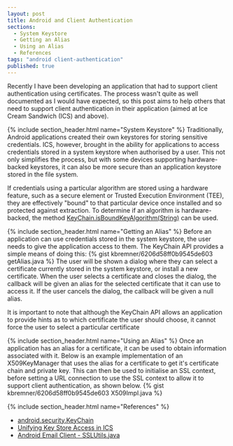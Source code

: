 ```yaml
---
layout: post
title: Android and Client Authentication
sections: 
  - System Keystore
  - Getting an Alias
  - Using an Alias
  - References
tags: "android client-authentication"
published: true
---
```


Recently I have been developing an application that had to support client authentication using certificates. The process wasn't quite as well documented as I would have expected, so this post aims to help others that need to support client authentication in their application (aimed at Ice Cream Sandwich (ICS) and above).

{% include section_header.html name="System Keystore" %}
Traditionally, Android applications created their own keystores for storing sensitive credentials. ICS, however, brought in the ability for applications to access credentials stored in a system keystore when authorised by a user. This not only simplifies the process, but with some devices supporting hardware-backed keystores, it can also be more secure than an application keystore stored in the file system.

<div class="alert alert-info">
<p>
If credentials using a particular algorithm are stored using a hardware feature, such as a secure element or Trusted Execution Environment (TEE), they are effectively "bound" to that particular device once installed and so protected against extraction. To determine if an algorithm is hardware-backed, the method <a href="https://developer.android.com/reference/android/security/KeyChain.html#isBoundKeyAlgorithm(java.lang.String)" target="_blank">KeyChain.isBoundKeyAlgorithm(String)</a> can be used.
</p>
</div>

{% include section_header.html name="Getting an Alias" %}
Before an application can use credentials stored in the system keystore, the user needs to give the application access to them. The KeyChain API provides a simple means of doing this:
{% gist kbremner/6206d58ff0b9545de603 getAlias.java %}
The user will be shown a dialog where they can select a certificate currently stored in the system keystore, or install a new certificate. When the user selects a certificate and closes the dialog, the callback will be given an alias for the selected certificate that it can use to access it. If the user cancels the dialog, the callback will be given a null alias.

<div class="alert alert-warning">
<p>
It is important to note that although the KeyChain API allows an application to provide hints as to which certificate the user should choose, it cannot force the user to select a particular certificate
</p>
</div>

{% include section_header.html name="Using an Alias" %}
Once an application has an alias for a certificate, it can be used to obtain information associated with it. Below is an example implementation of an X509KeyManager that uses the alias for a certificate to get it's certificate chain and private key. This can then be used to initialise an SSL context, before setting a URL connection to use the SSL context to allow it to support client authentication, as shown below.
{% gist kbremner/6206d58ff0b9545de603 X509Impl.java %}

{% include section_header.html name="References" %}
* [android.security.KeyChain](https://developer.android.com/reference/android/security/KeyChain.html)
* [Unifying Key Store Access in ICS](http://android-developers.blogspot.co.uk/2012/03/unifying-key-store-access-in-ics.html)
* [Android Email Client - SSLUtils.java](https://github.com/android/platform_packages_apps_email/blob/master/emailcommon/src/com/android/emailcommon/utility/SSLUtils.java)